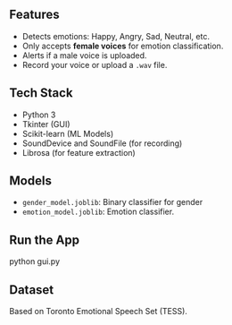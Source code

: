 
##  Features
- Detects emotions: Happy, Angry, Sad, Neutral, etc.
- Only accepts **female voices** for emotion classification.
- Alerts if a male voice is uploaded.
- Record your voice or upload a `.wav` file.

## Tech Stack
- Python 3
- Tkinter (GUI)
- Scikit-learn (ML Models)
- SoundDevice and SoundFile (for recording)
- Librosa (for feature extraction)


##  Models
- `gender_model.joblib`: Binary classifier for gender
- `emotion_model.joblib`: Emotion classifier.

##  Run the App
  python gui.py


## Dataset
Based on Toronto Emotional Speech Set (TESS).


